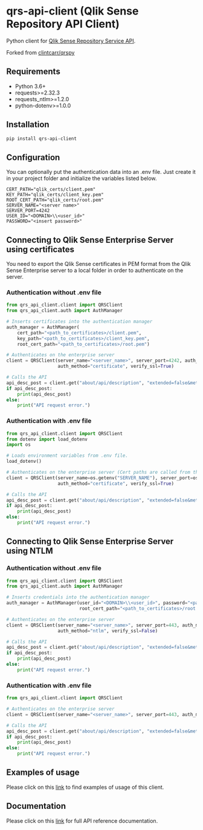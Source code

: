 # qrs-api-client (Qlik Sense Repository API Client)
Python client for [Qlik Sense Repository Service API](https://help.qlik.com/en-US/sense-developer/November2024/Subsystems/RepositoryServiceAPI/Content/Sense_RepositoryServiceAPI/RepositoryServiceAPI-Introduction.htm).

Forked from [clintcarr/qrspy](https://github.com/clintcarr/qrspy)

## Requirements
* Python 3.6+
* requests>=2.32.3
* requests_ntlm>=1.2.0
* python-dotenv>=1.0.0

## Installation
```bash
pip install qrs-api-client
```

## Configuration
You can optionally put the authentication data into an .env file. Just create it in your project folder and initialize
the variables listed below.
```dotenv
CERT_PATH="qlik_certs/client.pem"
KEY_PATH="qlik_certs/client_key.pem"
ROOT_CERT_PATH="qlik_certs/root.pem"
SERVER_NAME="<server name>"
SERVER_PORT=4242
USER_ID="<DOMAIN>\\<user_id>"
PASSWORD="<insert password>"
```


## Connecting to Qlik Sense Enterprise Server using certificates
You need to export the Qlik Sense certificates in PEM format from the Qlik Sense Enterprise server to a local folder in 
order to authenticate on the server.

### Authentication without .env file
```python
from qrs_api_client.client import QRSClient
from qrs_api_client.auth import AuthManager

# Inserts certificates into the authentication manager
auth_manager = AuthManager(
    cert_path="<path_to_certificates>/client.pem",
    key_path="<path_to_certificates>/client_key.pem",
    root_cert_path="<path_to_certificates>/root.pem")

# Authenticates on the enterprise server
client = QRSClient(server_name="<server_name>", server_port=4242, auth_manager=auth_manager,
                   auth_method="certificate", verify_ssl=True)

# Calls the API
api_desc_post = client.get("about/api/description", "extended=false&method=POST")
if api_desc_post:
    print(api_desc_post)
else:
    print("API request error.")
```

### Authentication with .env file
```python
from qrs_api_client.client import QRSClient
from dotenv import load_dotenv
import os

# Loads environment variables from .env file.
load_dotenv()

# Authenticates on the enterprise server (Cert paths are called from the .env file)
client = QRSClient(server_name=os.getenv("SERVER_NAME"), server_port=os.getenv("SERVER_PORT"),
                   auth_method="certificate", verify_ssl=True)

# Calls the API
api_desc_post = client.get("about/api/description", "extended=false&method=POST")
if api_desc_post:
    print(api_desc_post)
else:
    print("API request error.")
```

## Connecting to Qlik Sense Enterprise Server using NTLM

### Authentication without .env file
```python
from qrs_api_client.client import QRSClient
from qrs_api_client.auth import AuthManager

# Inserts credentials into the authentication manager
auth_manager = AuthManager(user_id="<DOMAIN>\\<user_id>", password="<password>",
                           root_cert_path="<path_to_certificates>/root.pem")

# Authenticates on the enterprise server
client = QRSClient(server_name="<server_name>", server_port=443, auth_manager=auth_manager,
                   auth_method="ntlm", verify_ssl=False)

# Calls the API
api_desc_post = client.get("about/api/description", "extended=false&method=POST")
if api_desc_post:
    print(api_desc_post)
else:
    print("API request error.")
```

### Authentication with .env file
```python
from qrs_api_client.client import QRSClient

# Authenticates on the enterprise server
client = QRSClient(server_name="<server_name>", server_port=443, auth_method="ntlm", verify_ssl=False)

# Calls the API
api_desc_post = client.get("about/api/description", "extended=false&method=POST")
if api_desc_post:
    print(api_desc_post)
else:
    print("API request error.")
```

## Examples of usage
Please click on this [link](https://github.com/rumen-vasilev/qrs-api-client/tree/master/examples) to find examples of usage of this client.

## Documentation
Please click on this [link](https://rumen-vasilev.github.io/qrs-api-client/) for full API reference documentation.

